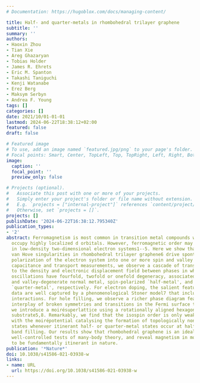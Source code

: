 ```yaml
---
# Documentation: https://hugoblox.com/docs/managing-content/

title: Half- and quarter-metals in rhombohedral trilayer graphene
subtitle: ''
summary: ''
authors:
- Haoxin Zhou
- Tian Xie
- Areg Ghazaryan
- Tobias Holder
- James R. Ehrets
- Eric M. Spanton
- Takashi Taniguchi
- Kenji Watanabe
- Erez Berg
- Maksym Serbyn
- Andrea F. Young
tags: []
categories: []
date: 2021/10/01-01-01
lastmod: 2024-06-22T18:38:12+02:00
featured: false
draft: false

# Featured image
# To use, add an image named `featured.jpg/png` to your page's folder.
# Focal points: Smart, Center, TopLeft, Top, TopRight, Left, Right, BottomLeft, Bottom, BottomRight.
image:
  caption: ''
  focal_point: ''
  preview_only: false

# Projects (optional).
#   Associate this post with one or more of your projects.
#   Simply enter your project's folder or file name without extension.
#   E.g. `projects = ["internal-project"]` references `content/project/deep-learning/index.md`.
#   Otherwise, set `projects = []`.
projects: []
publishDate: '2024-06-22T16:38:12.795340Z'
publication_types:
- '2'
abstract: Ferromagnetism is most common in transition metal compounds where electrons
  occupy highly localized d orbitals. However, ferromagnetic order may also arise
  in low-density two-dimensional electron systems1--5. Here we show that gate-tuned
  van Hove singularities in rhombohedral trilayer graphene6 drive spontaneous ferromagnetic
  polarization of the electron system into one or more spin and valley flavours. Using
  capacitance and transport measurements, we observe a cascade of transitions tuned
  to the density and electronic displacement field between phases in which quantum
  oscillations have fourfold, twofold or onefold degeneracy, associated with a spin-
  and valley-degenerate normal metal, spin-polarized `half-metal', and spin- and valley-polarized
  `quarter-metal', respectively. For electron doping, the salient features of the
  data are well captured by a phenomenological Stoner model7 that includes valley-anisotropic
  interactions. For hole filling, we observe a richer phase diagram featuring a delicate
  interplay of broken symmetries and transitions in the Fermi surface topology. Finally,
  we introduce a moirésuperlattice using a rotationally aligned hexagonal boron nitride
  substrate5,8. Remarkably, we find that the isospin order is only weakly perturbed,
  with the moirépotential catalysing the formation of topologically nontrivial gapped
  states whenever itinerant half- or quarter-metal states occur at half- or quarter-superlattice
  band filling. Our results show that rhombohedral graphene is an ideal platform for
  well-controlled tests of many-body theory, and reveal magnetism in moirématerials4,5,9,10
  to be fundamentally itinerant in nature.
publication: '*Nature*'
doi: 10.1038/s41586-021-03938-w
links:
- name: URL
  url: https://doi.org/10.1038/s41586-021-03938-w
---
```

